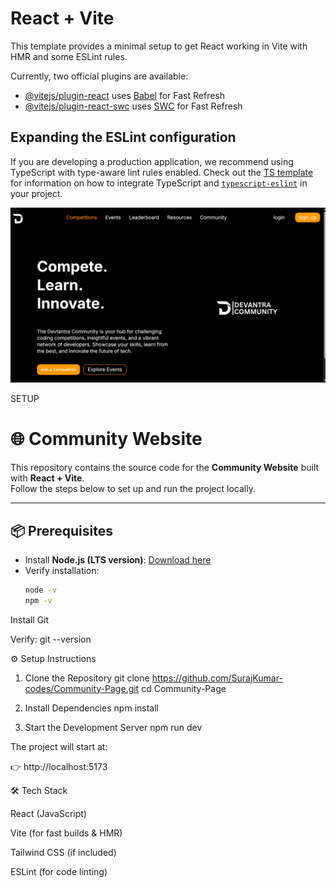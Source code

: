 # React + Vite

This template provides a minimal setup to get React working in Vite with HMR and some ESLint rules.

Currently, two official plugins are available:

- [@vitejs/plugin-react](https://github.com/vitejs/vite-plugin-react/blob/main/packages/plugin-react) uses [Babel](https://babeljs.io/) for Fast Refresh
- [@vitejs/plugin-react-swc](https://github.com/vitejs/vite-plugin-react/blob/main/packages/plugin-react-swc) uses [SWC](https://swc.rs/) for Fast Refresh

## Expanding the ESLint configuration

If you are developing a production application, we recommend using TypeScript with type-aware lint rules enabled. Check out the [TS template](https://github.com/vitejs/vite/tree/main/packages/create-vite/template-react-ts) for information on how to integrate TypeScript and [`typescript-eslint`](https://typescript-eslint.io) in your project.

![alt text](image.png)

SETUP

# 🌐 Community Website

This repository contains the source code for the **Community Website** built with **React + Vite**.  
Follow the steps below to set up and run the project locally.

---

## 📦 Prerequisites

- Install **Node.js (LTS version)**: [Download here](https://nodejs.org/)  
- Verify installation:
  ```bash
  node -v
  npm -v


Install Git

Verify:
git --version

⚙️ Setup Instructions
1. Clone the Repository
git clone https://github.com/SurajKumar-codes/Community-Page.git
cd Community-Page

2. Install Dependencies
npm install

3. Start the Development Server
npm run dev


The project will start at:

👉 http://localhost:5173

🛠 Tech Stack

React (JavaScript)

Vite (for fast builds & HMR)

Tailwind CSS (if included)

ESLint (for code linting)
